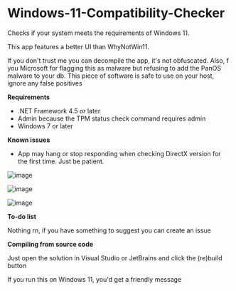 # Windows-11-Compatibility-Checker
Checks if your system meets the requirements of Windows 11.

This app features a better UI than WhyNotWin11.

If you don't trust me you can decompile the app, it's not obfuscated. Also, f you Microsoft for flagging this as malware but refusing to add the PanOS malware to your db. This piece of software is safe to use on your host, ignore any false positives

**Requirements**
- .NET Framework 4.5 or later
- Admin because the TPM status check command requires admin
- Windows 7 or later

**Known issues**
- App may hang or stop responding when checking DirectX version for the first time. Just be patient.

![image](https://user-images.githubusercontent.com/63195743/125022710-df964d00-e0af-11eb-8eeb-c634c8eaf5ab.png)

![image](https://user-images.githubusercontent.com/63195743/125022754-f9379480-e0af-11eb-9bbd-525c2b442cde.png)

![image](https://user-images.githubusercontent.com/63195743/125022773-02286600-e0b0-11eb-9740-d9b6c59d7aa4.png)

**To-do list**

Nothing rn, if you have something to suggest you can create an issue

**Compiling from source code**

Just open the solution in Visual Studio or JetBrains and click the (re)build button

If you run this on Windows 11, you'd get a friendly message
